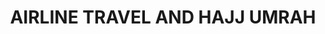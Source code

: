 ---
title: "AIRLINE TRAVEL AND HAJJ UMRAH"
url: /kasaragod/airline-travel-and-hajj-umrah/
shop: travel agency
---